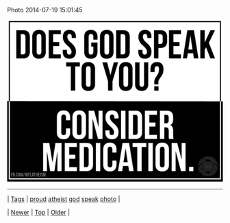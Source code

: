 <!--
title: Photo 2014-07-19 15
date: 2020-06-28T15:27:00.352Z
tags: proud, atheist, god, speak, photo
-->


Photo 2014-07-19 15:01:45

![](92241790307-0.png)

<!--BOTTOM-POST-NAVIGATION-->
---

| [Tags](tags.md) | [proud](tag-proud.md) [atheist](tag-atheist.md) [god](tag-god.md) [speak](tag-speak.md) [photo](tag-photo.md) |

| [Newer](92230434638.md) | [Top](index.md) | [Older](92243144334.md) |